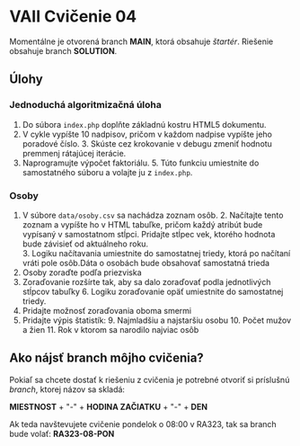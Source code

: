 # VAII Cvičenie 04
Momentálne je otvorená branch __MAIN__, ktorá obsahuje _štartér_. Riešenie obsahuje branch  __SOLUTION__.

## Úlohy

### Jednoduchá algoritmizačná úloha
1. Do súbora `index.php` doplňte základnú kostru HTML5 dokumentu.
2. V cykle vypíšte 10 nadpisov, pričom v každom nadpise vypíšte jeho poradové číslo.
   3. Skúste cez krokovanie v debugu zmeniť hodnotu premmenj rátajúcej iterácie.
4. Naprogramujte výpočet faktoriálu. 
   5. Túto funkciu umiestnite do samostatného súboru a volajte ju z `index.php`.

### Osoby

1. V súbore `data/osoby.csv` sa nachádza zoznam osôb.
   2. Načítajte tento zoznam a vypíšte ho v HTML tabuľke, pričom každý atribút bude vypísaný v samostatnom stĺpci. Pridajte stĺpec vek, ktorého hodnota bude závisieť od aktuálneho roku.   
   3. Logiku načítavania umiestnite do samostatnej triedy, ktorá po načítaní vráti pole osôb.Dáta o osobách bude obsahovať samostatná trieda
4. Osoby zoraďte podľa priezviska
5. Zoraďovanie rozšírte tak, aby sa dalo zoraďovať podla jednotlivých stĺpcov tabuľky
   6. Logiku zoraďovanie opäť umiestnite do samostatnej triedy.
7. Pridajte možnosť zoraďovania oboma smermi
8. Pridajte výpis štatistík:
   9. Najmladšiu a najstaršiu osobu
   10. Počet mužov a žien
   11. Rok v ktorom sa narodilo najviac osôb


## Ako nájsť branch môjho cvičenia?
Pokiaľ sa chcete dostať k riešeniu z cvičenia je potrebné otvoriť si príslušnú _branch_, ktorej názov sa skladá:

__MIESTNOST__ + "-" + __HODINA ZAČIATKU__ + "-" + __DEN__

Ak teda navštevujete cvičenie pondelok o 08:00 v RA323, tak sa branch bude volať: __RA323-08-PON__
